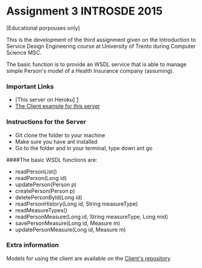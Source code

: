 # Assignment 3 INTROSDE 2015

[Educational porpouses only]

This is the development of the third assignment given on the Introduction to Service Design Engineering course at University of Trento during Computer Science MSC.

The basic function is to provide an WSDL service that is able to manage simple Person's model of a Health Insurance company (assuming).

### Important Links 

* [This server on Heroku] [1]
* [The Client example for this server][2]

### Instructions for the Server
 * Git clone the folder to your machine
 * Make sure you have ant installed
 * Go to the folder and in your terminal, type down ant go
 
####The basic WSDL functions are:
 
 * readPersonList()
 * readPerson(Long id)
 * updatePerson(Person p) 
 * createPerson(Person p)
 * deletePersonById(Long id) 
 * readPersonHistory(Long id, String measureType)
 * readMeasureTypes()
 * readPersonMeasure(Long id, String measureType, Long mid)
 * savePersonMeasure(Long id, Measure m) 
 * updatePersonMeasure(Long id, Measure m)
  
### Extra information
Models for using the client are available on the [Client's repository][2]
    
[1]: https://frozen-shore-6890.herokuapp.com/ws/people?wsdl
[2]: https://github.com/ferraricharles/introsde-2015-assignment-3-client
